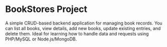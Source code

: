 # BookStores Project

A simple CRUD-based backend application for managing book records. You can list all books, view details, add new books, update existing entries, and delete them. Ideal for learning how to handle data and requests using PHP/MySQL or Node.js/MongoDB.
